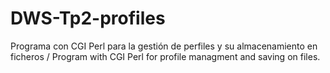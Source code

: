 # DWS-Tp2-profiles
Programa con CGI Perl para la gestión de perfiles y su almacenamiento en ficheros / Program with CGI Perl for profile managment and saving on files.
